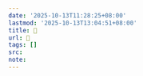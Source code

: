 ```yaml
---
date: '2025-10-13T11:28:25+08:00'
lastmod: '2025-10-13T13:04:51+08:00'
title: 󰝀
url: 󰝀
tags: []
src:
note:
---
```

